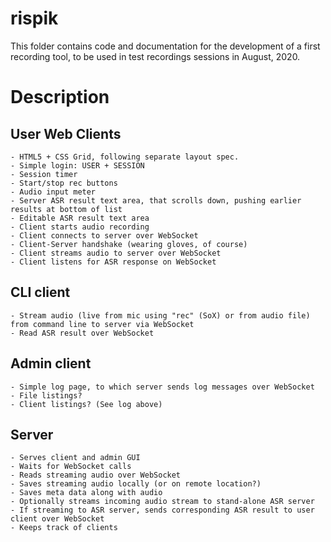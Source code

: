 # rispik

This folder contains code and documentation for the development of a first recording tool, to be used in test recordings sessions in August, 2020.


# Description

## User Web Clients

    - HTML5 + CSS Grid, following separate layout spec.
    - Simple login: USER + SESSION
    - Session timer
    - Start/stop rec buttons
    - Audio input meter
    - Server ASR result text area, that scrolls down, pushing earlier results at bottom of list 
    - Editable ASR result text area
    - Client starts audio recording
    - Client connects to server over WebSocket
    - Client-Server handshake (wearing gloves, of course)
    - Client streams audio to server over WebSocket
    - Client listens for ASR response on WebSocket
    

## CLI client
    - Stream audio (live from mic using "rec" (SoX) or from audio file) from command line to server via WebSocket
    - Read ASR result over WebSocket

## Admin client

    - Simple log page, to which server sends log messages over WebSocket
    - File listings?
    - Client listings? (See log above)

## Server

    - Serves client and admin GUI
    - Waits for WebSocket calls
    - Reads streaming audio over WebSocket
    - Saves streaming audio locally (or on remote location?)
    - Saves meta data along with audio
    - Optionally streams incoming audio stream to stand-alone ASR server
    - If streaming to ASR server, sends corresponding ASR result to user client over WebSocket
    - Keeps track of clients


